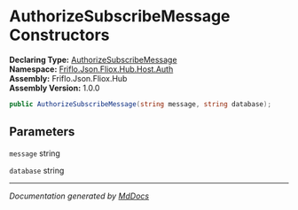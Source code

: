 ﻿<!--  
  <auto-generated>   
    The contents of this file were generated by a tool.  
    Changes to this file may be list if the file is regenerated  
  </auto-generated>   
-->

# AuthorizeSubscribeMessage Constructors

**Declaring Type:** [AuthorizeSubscribeMessage](../index.md)  
**Namespace:** [Friflo.Json.Fliox.Hub.Host.Auth](../../index.md)  
**Assembly:** Friflo.Json.Fliox.Hub  
**Assembly Version:** 1.0.0

```csharp
public AuthorizeSubscribeMessage(string message, string database);
```

## Parameters

`message`  string

`database`  string

___

*Documentation generated by [MdDocs](https://github.com/ap0llo/mddocs)*
